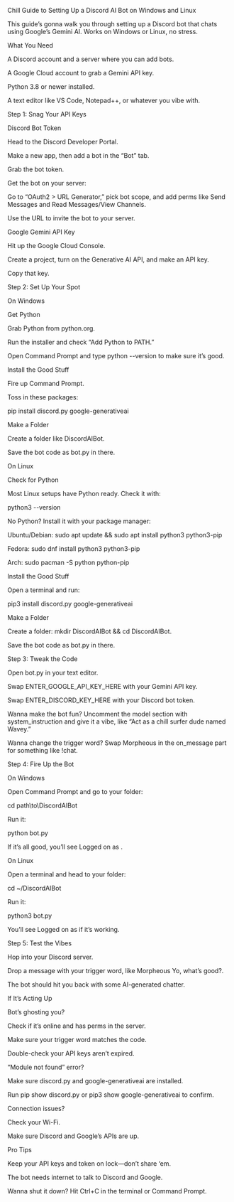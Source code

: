 Chill Guide to Setting Up a Discord AI Bot on Windows and Linux

This guide’s gonna walk you through setting up a Discord bot that chats using Google’s Gemini AI. Works on Windows or Linux, no stress.

What You Need





A Discord account and a server where you can add bots.



A Google Cloud account to grab a Gemini API key.



Python 3.8 or newer installed.



A text editor like VS Code, Notepad++, or whatever you vibe with.

Step 1: Snag Your API Keys

Discord Bot Token





Head to the Discord Developer Portal.



Make a new app, then add a bot in the “Bot” tab.



Grab the bot token.



Get the bot on your server:





Go to “OAuth2 > URL Generator,” pick bot scope, and add perms like Send Messages and Read Messages/View Channels.



Use the URL to invite the bot to your server.

Google Gemini API Key





Hit up the Google Cloud Console.



Create a project, turn on the Generative AI API, and make an API key.



Copy that key.

Step 2: Set Up Your Spot

On Windows

Get Python





Grab Python from python.org.



Run the installer and check “Add Python to PATH.”



Open Command Prompt and type python --version to make sure it’s good.

Install the Good Stuff





Fire up Command Prompt.



Toss in these packages:

pip install discord.py google-generativeai

Make a Folder





Create a folder like DiscordAIBot.



Save the bot code as bot.py in there.

On Linux

Check for Python





Most Linux setups have Python ready. Check it with:

python3 --version



No Python? Install it with your package manager:





Ubuntu/Debian: sudo apt update && sudo apt install python3 python3-pip



Fedora: sudo dnf install python3 python3-pip



Arch: sudo pacman -S python python-pip

Install the Good Stuff





Open a terminal and run:

pip3 install discord.py google-generativeai

Make a Folder





Create a folder: mkdir DiscordAIBot && cd DiscordAIBot.



Save the bot code as bot.py in there.

Step 3: Tweak the Code





Open bot.py in your text editor.



Swap ENTER_GOOGLE_API_KEY_HERE with your Gemini API key.



Swap ENTER_DISCORD_KEY_HERE with your Discord bot token.



Wanna make the bot fun? Uncomment the model section with system_instruction and give it a vibe, like “Act as a chill surfer dude named Wavey.”



Wanna change the trigger word? Swap Morpheous in the on_message part for something like !chat.

Step 4: Fire Up the Bot

On Windows





Open Command Prompt and go to your folder:

cd path\to\DiscordAIBot



Run it:

python bot.py



If it’s all good, you’ll see Logged on as <BotName>.

On Linux





Open a terminal and head to your folder:

cd ~/DiscordAIBot



Run it:

python3 bot.py



You’ll see Logged on as <BotName> if it’s working.

Step 5: Test the Vibes





Hop into your Discord server.



Drop a message with your trigger word, like Morpheous Yo, what’s good?.



The bot should hit you back with some AI-generated chatter.

If It’s Acting Up





Bot’s ghosting you?





Check if it’s online and has perms in the server.



Make sure your trigger word matches the code.



Double-check your API keys aren’t expired.



“Module not found” error?





Make sure discord.py and google-generativeai are installed.



Run pip show discord.py or pip3 show google-generativeai to confirm.



Connection issues?





Check your Wi-Fi.



Make sure Discord and Google’s APIs are up.

Pro Tips





Keep your API keys and token on lock—don’t share ‘em.



The bot needs internet to talk to Discord and Google.



Wanna shut it down? Hit Ctrl+C in the terminal or Command Prompt.
